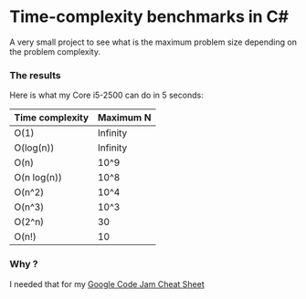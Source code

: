 Time-complexity benchmarks in C#
================================

A very small project to see what is the maximum problem size depending on the problem complexity.

### The results

Here is what my Core i5-2500 can do in 5 seconds:

| Time complexity | Maximum N |
| --------------- | --------- |
| O(1)            | Infinity  |
| O(log(n))       | Infinity  |
| O(n)            | 10^9      |
| O(n log(n))     | 10^8      |
| O(n^2)          | 10^4      |
| O(n^3)          | 10^3      |
| O(2^n)          | 30        |
| O(n!)           | 10        |

### Why ?

I needed that for my [Google Code Jam Cheat Sheet](http://blog.benoitblanchon.fr/google-code-jam-cheat-sheet/)

